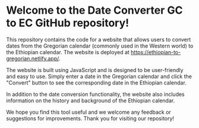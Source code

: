 
  <body>
    <h1>Welcome to the Date Converter GC to EC GitHub repository!</h1>
    <p>This repository contains the code for a website that allows users to convert dates from the Gregorian calendar (commonly used in the Western world) to the Ethiopian calendar. The website is deployed at <a href="https://ethiopian-to-gregorian.netlify.app/">https://ethiopian-to-gregorian.netlify.app/</a>.</p>
    <p>The website is built using JavaScript and is designed to be user-friendly and easy to use. Simply enter a date in the Gregorian calendar and click the "Convert" button to see the corresponding date in the Ethiopian calendar.</p>
    <p>In addition to the date conversion functionality, the website also includes information on the history and background of the Ethiopian calendar.</p>
    <p>We hope you find this tool useful and we welcome any feedback or suggestions for improvements. Thank you for visiting our repository!</p>
  </body>
